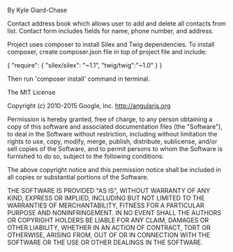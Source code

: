 By Kyle Giard-Chase

Contact address book which allows user to add and delete all contacts from list. Contact form includes fields for name, phone number, and address.

Project uses composer to install Silex and Twig dependencies. To install composer, create composer.json file in top of project file and include:

{
    "require": {
        "silex/silex": "~1.1",
        "twig/twig":"~1.0"
    }
}

Then run 'composer install' command in terminal.

The MIT License

Copyright (c) 2010-2015 Google, Inc. http://angularjs.org

Permission is hereby granted, free of charge, to any person obtaining a copy
of this software and associated documentation files (the "Software"), to deal
in the Software without restriction, including without limitation the rights
to use, copy, modify, merge, publish, distribute, sublicense, and/or sell
copies of the Software, and to permit persons to whom the Software is
furnished to do so, subject to the following conditions:

The above copyright notice and this permission notice shall be included in
all copies or substantial portions of the Software.

THE SOFTWARE IS PROVIDED "AS IS", WITHOUT WARRANTY OF ANY KIND, EXPRESS OR
IMPLIED, INCLUDING BUT NOT LIMITED TO THE WARRANTIES OF MERCHANTABILITY,
FITNESS FOR A PARTICULAR PURPOSE AND NONINFRINGEMENT. IN NO EVENT SHALL THE
AUTHORS OR COPYRIGHT HOLDERS BE LIABLE FOR ANY CLAIM, DAMAGES OR OTHER
LIABILITY, WHETHER IN AN ACTION OF CONTRACT, TORT OR OTHERWISE, ARISING FROM,
OUT OF OR IN CONNECTION WITH THE SOFTWARE OR THE USE OR OTHER DEALINGS IN
THE SOFTWARE.
